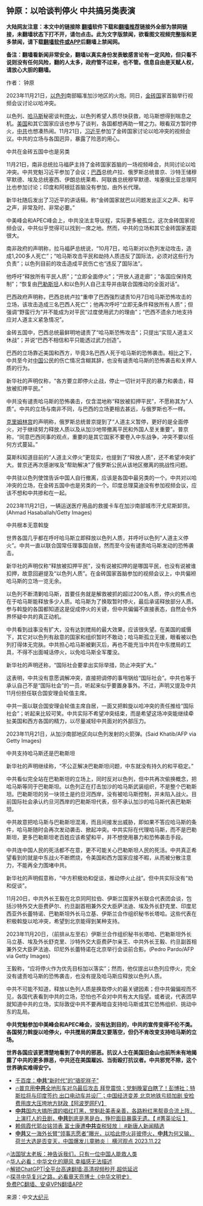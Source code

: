 <!-- 面包屑导航 --> <h2>钟原：以哈谈判停火 中共搞另类表演</h2> <p class="notice"><b>大陆网友注意：本文中的链接除 <a href="https://github.com/bannedbook/fanqiang" >翻墙</a>软件下载和<a href="https://github.com/killgcd/justmysocks/blob/master/README.md">翻墙推荐</a>链接外全部为禁网链接，未翻墙状态下打不开，请勿点击。此为文字版禁闻，欲看图文视频完整版和更多禁闻，请下载<a href="https://github.com/bannedbook/fanqiang">翻墙软件或APP</a>后翻墙上禁闻网。</p><p>备注：翻墙看新闻非常安全，翻墙以真实身份发表敏感言论有一定风险，但只看不说则没有任何风险，翻的人太多，政府管不过来，也不管。信息自由是天赋人权，请放心大胆的翻墙。</b></p>  <div class="entry"> <p>作者： 钟原</p> <p id="conimg">2023年11月21日，<a href="https://www.bannedbook.org/bnews/tag/%e4%bb%a5%e8%89%b2%e5%88%97/" class="st_tag internal_tag" rel="tag" title="标签 以色列 下的日志">以色列</a>南部瞄准加沙地区的火炮。同日，<a href="https://www.bannedbook.org/bnews/tag/%E9%87%91%E7%A0%96%E5%9B%BD/" class="st_tag internal_tag" rel="tag" title="标签 金砖国 下的日志">金砖国</a>家首脑举行视频会议讨论以哈冲突。</p> <p>以色列、<a href="https://www.bannedbook.org/bnews/tag/%e5%93%88%e9%a9%ac%e6%96%af/" class="st_tag internal_tag" rel="tag" title="标签 哈马斯 下的日志">哈马斯</a>秘密谈判<a href="https://www.bannedbook.org/bnews/tag/%E5%81%9C%E7%81%AB/" class="st_tag internal_tag" rel="tag" title="标签 停火 下的日志">停火</a>，以色列希望人质尽快获救，哈马斯想得到喘息之机。<a href="https://www.bannedbook.org/bnews/tag/%e7%be%8e%e5%9b%bd/" class="st_tag internal_tag" rel="tag" title="标签 美国 下的日志">美国</a>和其它国家应该也参与了谈判，各国都想再助一臂之力。眼看双方暂时停火，<a href="https://www.bannedbook.org/bnews/tag/%e4%b8%ad%e5%85%b1/" class="st_tag internal_tag" rel="tag" title="标签 中共 下的日志">中共</a>也想凑热闹。11月21日，<a href="https://www.bannedbook.org/bnews/tag/%e4%b9%a0%e8%bf%91%e5%b9%b3/" class="st_tag internal_tag" rel="tag" title="标签 习近平 下的日志">习近平</a>参加了金砖国家讨论以哈冲突的视频会议。中共的立场与各国迥异，暴露了险恶的用心。</p> <p>中共在金砖五国中也是另类</p> <p>11月21日，南非总统拉马福萨主持了金砖国家首脑的一场视频峰会，共同讨论以哈冲突。中共党魁习近平参加了会议；<a href="https://www.bannedbook.org/bnews/tag/%e5%b7%b4%e8%a5%bf/" class="st_tag internal_tag" rel="tag" title="标签 巴西 下的日志">巴西</a>总统卢拉、俄罗斯总统普京、沙特王储穆罕默德、埃及总统塞西、伊朗总统莱希、阿联酋总统穆罕默德、埃塞俄比亚总理阿比也参加讨论；印度和阿根廷首脑没有参加，由外长代理。</p> <p>新华社随后发出了习近平的讲话稿，称“金砖国家就巴以问题发出正义之声、和平之声，非常及时、非常必要。”</p> <p>中美峰会和APEC峰会上，中共没法主导议程，实际更多被孤立。这次金砖国家视频会议，中共似乎觉得可以找到一席之地。然而，中共的立场和其它金砖国家差距很大。</p> <p>南非政府的声明称，拉马福萨总统说，“10月7日，哈马斯对以色列发动攻击，造成1,200多人死亡”；“哈马斯攻击平民和劫持人质违反了国际法，必须对这些行为负责”；以色列目前的攻击造成平民伤亡也“违反了国际法”。</p> <p>他呼吁“释放所有平民人质”；“立即全面停火”；“开放人道走廊”；“各国应保持克制”；“恢复由<a href="https://www.bannedbook.org/bnews/tag/%e5%b7%b4%e5%8b%92%e6%96%af%e5%9d%a6/" class="st_tag internal_tag" rel="tag" title="标签 巴勒斯坦 下的日志">巴勒斯坦</a>人和以色列人自己主导并由联合国推动的全面对话”。</p> <p>巴西政府声明称，巴西总统卢拉“重申了巴西强烈谴责10月7日哈马斯恐怖攻击的立场，该攻击造成三名巴西人死亡”；他再次呼吁“立即无条件释放所有人质”；但强调“野蛮行为”并不能成为对平民“过度使用武力的理由”；“巴西不遗余力地支持应对人道主义紧急情况”。</p> <p>金砖五国中，巴西总统最鲜明地谴责了“哈马斯恐怖攻击”；只提出“实现人道主义休战”；并说“巴西不相信和平只能透过武力创造”。</p> <p>巴西的立场靠近美国和西方，毕竟3名巴西人死于哈马斯的恐怖袭击。相比之下，中共至今对<span class='wp_keywordlink_affiliate'><a href="https://www.bannedbook.org/" title="中国" target="_blank">中国</a></span>公民的伤亡情况含糊其辞，也没有谴责哈马斯的恐怖袭击和关押人质的行为。</p> <p>新华社的声明仅称，“各方要立即停火止战，停止一切针对平民的暴力和袭击，释放被扣押平民。”</p> <p>中共没有谴责哈马斯的恐怖袭击，仅含混地称“释放被扣押平民”，不愿称其为“人质”。中共的立场与南非不同，与巴西的立场更相去甚远，与俄罗斯也不一样。</p> <p><span class='wp_keywordlink'><a href="https://www.bannedbook.org/forum2/topic1172.html" title="克里姆林宫秘史——斯大林情妇的回忆" target="_blank">克里姆林宫</a></span>的声明称，俄罗斯总统普京提到了“人道主义暂停，更好的是全面停火，对于继续努力释放人质以及从加沙地带撤离平民和外国人至关重要”。普京称，“同意巴西同事的观点，重要的是其它国家不要卷入中东战争，冲突不要以任何方式蔓延。”</p> <p>莫斯科知道目前的“人道主义停火”更现实，也提到了“释放人质”，还不希望冲突扩大。普京还再次感谢埃及“帮助解决”了俄罗斯公民从该地区撤离的挑战性问题。</p> <p>中共驻以色列使馆告诉中国人自行撤离，应该是各国中最另类的一个。中共对以哈冲突的立场，在金砖五国中也是另类的一个。印度总理莫迪没有参加视频会议，应该不想和中共掺和在一起。</p> <p>2023年11月21日，一辆运送医疗用品的救援卡车在加沙南部城市汗尤尼斯卸货。(Ahmad Hasaballah/Getty Images)</p> <p>中共根本无意斡旋</p> <p>世界各国几乎都在呼吁哈马斯立即释放以色列人质，并呼吁以色列“人道主义停火”。中共一直以联合国常任理事国自居，然而至今没有谴责哈马斯发动的恐怖袭击。</p>  <p>新华社的声明仅称“释放被扣押平民”，没有说被扣押的是哪国平民，也没有说被谁扣押，故意回避提及“以色列人质”。在金砖国家首脑参加的视频会议上，中共偏袒哈马斯的立场一览无余。</p> <p>以色列不断清剿哈马斯，首要任务就是解救被抓的超过200名人质，停火的焦点也在于哈马斯能释放多少人质。哈马斯为了换取暂时停火，最后承诺释放部分人质。参与斡旋的各国都知道这是促成停火的关键，但中共偏偏不直接表态，自然会令外界怀疑中共的真正动机。</p> <p>中共看到战事没有扩大，没有达到搅局的最大效果，应该很失望。在美国的威慑下，其它对以色列有敌意的国家和组织暂时不敢动；哈马斯孤立无援，眼看被以色列打得体无完肤。中共担心哈马斯被剿灭后，再也不能充当中共在中东搅局的工具，不得不出面喊话停火，以免哈马斯全军覆没。</p> <p>新华社的声明还称，“国际社会要拿出实际举措，防止冲突扩大。”</p> <p>这表明，中共没有意愿调解冲突，直接把调停的事甩锅给“国际社会”。中共也等于承认自己不是“国际社会”的一员，听起来似乎要置身事外。不过，声明又提及中共11月份担任联合国安理会轮值主席。</p> <p>中共一面以联合国安理会轮值主席自居，一面又把斡旋以哈冲突的责任推给“国际社会”；听起来比较可笑。中共实际不希望冲突结束，而是希望这场冲突能继续牵扯美国和西方各国的精力，以尽量减轻中共面对的外部压力。</p> <p>2023年11月21日，从加沙南部地区向以色列发射的火箭弹。(Said Khatib/AFP via Getty Images)</p> <p>中共支持哈马斯还是巴勒斯坦</p> <p>新华社的声明继续称，“不公正解决巴勒斯坦问题，中东就没有持久的和平稳定。”</p> <p>中共看似完全站在巴勒斯坦的立场上，同时反对以色列，但中共再次偷换概念，把哈马斯等同于巴勒斯坦。以色列正在打击加沙的哈马斯武装组织，不是整个巴勒斯坦。巴勒斯坦的另一块领土是约旦河西岸，没有被哈马斯控制，并未陷入战火。目前国际社会承认约旦河西岸的巴勒斯坦代表，但不承认加沙的哈马斯代表巴勒斯坦。</p>  <p>中共故意把哈马斯与巴勒斯坦混淆，而且间接发出威胁，即如果不答应哈马斯的条件，哈马斯随时会再次发动袭击、掀起冲突。中共实际在代理哈马斯，而不是巴勒斯坦，更多巴勒斯坦老百姓应该希望和平，并不想使用暴力和恐怖袭击手段。</p> <p>中共连中国人民的死活都不在意，更不可能关心巴勒斯坦人民的死活。中共真正希望看到的就是中东战火不断燃烧，令美国和西方国家应接不暇，从而被分散注意力，不能再全力围堵中共。</p> <p>新华社的声明假意称，“中方积极劝和促谈，推动停火止战”。但中共实际没有“劝和促谈”。</p> <p>11月20日，中共外长王毅在北京同阿拉伯、伊斯兰国家外长联合代表团会谈，包括沙特外交大臣费萨尔、约旦副首相兼外交大臣萨法迪、埃及外长舒克里、印度尼西亚外长蕾特诺、巴勒斯坦外长马立基、伊斯兰合作组织秘书长塔哈。这些代表在积极斡旋以哈冲突，希望到北京能得到某种支持。</p> <p>2023年11月20日，（前排从左至右）伊斯兰合作组织秘书长塔哈、巴勒斯坦外长马立基、埃及外长舒克里、沙特外交大臣费萨尔亲王、中共外长王毅、约旦副首相兼外交大臣萨法迪、印尼外长蕾特诺在北京举行会谈前合影。(Pedro Pardo/AFP via Getty Images)</p> <p>王毅称，“应将停火作为优先目标加以落实”；然而，他仅提出以色列应停火，完全没有谴责哈马斯的恐怖袭击，也没有提及哈马斯应释放以色列人质。</p> <p>中共不可能不知道，释放以色列人质是换取停火的最关键因素；但中共偏偏视而不见，各国代表看到中共的立场，恐怕也不会对中共有太大指望。或者说，代表团早就知道中共的立场，实际敦促中共不要再暗自支持哈马斯或其它恐怖组织、挑动中东的乱局。</p> <p><strong>中共党魁参加中美峰会和APEC峰会，没有达到目的，中共的宣传变得不伦不类。各国努力斡旋以哈停火，中共搅局的算盘又要落空，但仍不肯改变支持哈马斯的立场。</strong></p> <p><strong>世界各国应该更清楚地看到了中共的邪恶。抗议人士在美国旧金山也前所未有地揭露了中共的更多罪恶，中共还在美国雇凶、当街殴打抗议者。中共邪党不除，这个世界确实难得安宁。</strong></p> <!--<div id="taboola-mid-1"></div>--><ul class='op-related-articles' title='相关阅读'> <li><a href='https://www.bannedbook.org/bnews/comments/20231123/1964636.html' target='_blank'>千百度：<b>中共</b>“新时代”的“骆驼祥子”</a></li> <li><a href='https://www.bannedbook.org/bnews/bannedvideo/20231123/1964619.html' target='_blank'>🔥普京用<b>中共</b>全地形车对乌最后攻击 拜登震惊；党魁晚宴白瞎了！彭博社：特斯拉将与印度签约 出口电动车并设厂；中国经济变差 北京地铁亏损加剧 安检费用庞大压垮地方财政【阿波罗网FV】</a></li> <li><a href='https://www.bannedbook.org/bnews/bannedvideo/20231123/1964617.html' target='_blank'><b>中共</b>国内大搞所谓的唱红打黑，党魁赴美表亲善，各路粉红黑帮竟合流上阵，上演打人的丑剧，<b>中共</b>到底是黑是白，狰狞面目暴露无遗。【 #菁英论坛 】</a></li> <li><a href='https://www.bannedbook.org/bnews/bannedvideo/20231123/1964613.html' target='_blank'>赖佩霞代郭台铭领表 富士康遭<b>中共</b>查税轻放｜ #新唐人新闻精选</a></li> <li><a href='https://www.bannedbook.org/bnews/sohnews/20231123/1964608.html' target='_blank'><b>中共</b>又一海外长臂“领事志愿者”曝光，以哈此停火非彼停火，<b>中共</b>为何又输，荷兰大选是否变天，中国爆发儿童肺炎｜ 横河观点 2023.11.22</a></li> </ul> <p class="texttj"> 🔥<a href="https://www.bannedbook.org/bnews/ssgc/20230219/1850782.html" target="_blank">法国犹太老板：神告诉我们，只有一位中国人能救人类</a><br/> 🔥<a href="https://www.bannedbook.org/bnews/comments/20220220/1694796.html" target="_blank">华人必看：中华文化的飓风 幸福感无法描述</a><br/> 🔥<a href="https://github.com/bannedbook/fanqiang/wiki/V2ray%E6%9C%BA%E5%9C%BA" target="_blank">解锁ChatGPT|全平台高速翻墙:高清视频秒开,超低延迟</a><br/> 🔥<a href="https://www.bannedbook.org/bnews/comments/20220808/1768773.html" target="_blank">探寻中华复兴之路，必看章天亮博士《中华文明史》</a><br/> <a href="https://github.com/bannedbook/fanqiang/wiki/%E7%A6%81%E9%97%BB%E7%BD%91%E5%AE%89%E5%8D%93%E7%BF%BB%E5%A2%99%E6%96%B0%E9%97%BBAPP" target="_blank">免费PC翻墙、安卓VPN翻墙APP</a><br/> </p> <p class="src-info">来源：中文<span class='wp_keywordlink_affiliate'><a href="http://www.epochtimes.com/" title="大纪元" target="_blank">大纪元</a></span> </p><a name='sharetosocial'></a> <div style="margin-bottom:5px;padding-bottom:5px;clear:both"> <div id="archive-pix-1" class="banner-ads"> <!-- AuctionX Display platform tag START --> <div id="27602x728x90x621x_ADSLOT1" clicktrack="%%CLICK_URL_ESC%%"></div>  <!-- AuctionX Display platform tag END --> </div> <div id="archive-pix-2" class="banner-ads"> <!-- AuctionX Display platform tag START --> <div id="27556x300x250x621x_ADSLOT1" clicktrack="%%CLICK_URL_ESC%%" style="margin:0 auto;text-align:center"></div>  <!-- AuctionX Display platform tag END --> </div> </div>  <div id="archive-pix-1" class="banner-ads"> <!-- AuctionX Display platform tag START --> <div id="27603x728x90x621x_ADSLOT1" clicktrack="%%CLICK_URL_ESC%%"></div>  <!-- AuctionX Display platform tag END --> </div> </div><!--END ENTRY--> 